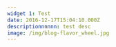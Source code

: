 ```yaml
---
widget 1: Test
date: 2016-12-17T15:04:10.000Z
descriptionnnnnn: test desc
image: /img/blog-flavor_wheel.jpg
---
```


